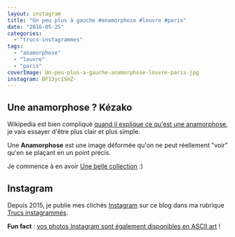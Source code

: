 ```yaml
---
layout: instagram
title: "Un peu plus à gauche #anamorphose #louvre #paris"
date: "2016-05-25"
categories: 
  - "trucs-instagrammes"
tags: 
  - "anamorphose"
  - "louvre"
  - "paris"
coverImage: Un-peu-plus-a-gauche-anamorphose-louvre-paris.jpg
instagram: BF13yc1SmZ-
---
```


## Une anamorphose ? Kézako 

Wikipedia est bien compliqué [quand il explique ce qu'est une anamorphose](https://fr.wikipedia.org/wiki/Anamorphose), je vais essayer d'être plus clair et plus simple.

Une **Anamorphose** est une image déformée qu'on ne peut réellement "voir" qu'en se plaçant en un point précis.

Je commence à en avoir [Une belle collection](/tag/anamorphose/) :)

## Instagram

Depuis 2015, je publie mes clichés [Instagram](https://www.instagram.com/zemoko/) sur ce blog dans ma rubrique [Trucs instagrammés](/category/trucs-pris-en-photos/trucs-instagrammes/).

**Fun fact** : [vos photos Instagram sont également disponibles en ASCII art](/2016/01/le-saviez-tu-instagram-en-ascii-art/) !
